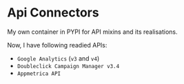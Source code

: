 # Api Connectors

My own container in PYPI for API mixins and its realisations.

Now, I have following readied APIs:

- `Google Analytics` (`v3` and `v4`)
- `Doubleclick Campaign Manager v3.4`
- `Appmetrica API`
